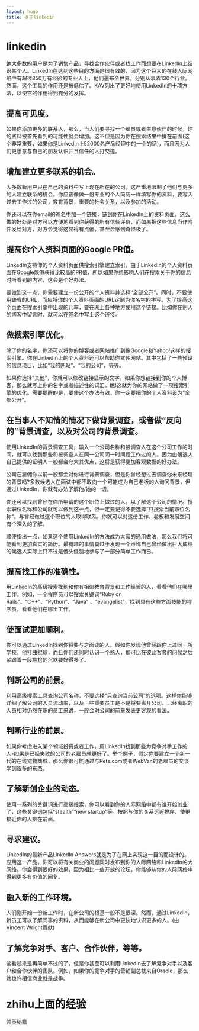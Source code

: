 ```yaml
---
layout: hugo
title: 关于linkedin
---
```



# linkedin
绝大多数的用户是为了销售产品，寻找合作伙伴或者找工作而想要在LinkedIn上结识某个人。LinkedIn在达到这些目的方面是很有效的，因为这个巨大的在线人际网络中有超过850万有经验的专业人士，他们遍布全世界，分别从事着130个行业。然而，这个工具的作用还是被低估了。KAV列出了更好地使用LinkedIn的十项方法，以使它的作用得到充分的发挥。

## 提高可见度。

如果你添加更多的联系人，那么，当人们要寻找一个雇员或者生意伙伴的时候，你的资料被首先看到的可能性就会增加。这不但是因为你在搜索结果中排在前面(这个非常重要，如果你是LinkedIn上52000名产品经理中的一个的话)，而且因为人们更愿意与自己的朋友认识并且信任的人打交道。

## 增加建立更多联系的机会。

大多数新用户只在自己的资料中写上现在所在的公司。这严重地限制了他们与更多的人建立联系的机会。你应该像做一份专业的个人简历一样填写你的资料，要写入过去工作过的公司，教育背景，重要的社会关系，以及参加的活动。

你还可以在你email的签名中加一个链接，链到你在LinkedIn上的资料页面。这么做的好处是对方可以方便地看到你获得的所有信任评价，而如果把这些信息当作附件发给对方，对方会觉得这显得有点傻，甚至会感到奇怪极了。

## 提高你个人资料页面的Google PR值。

LinkedIn支持你的个人资料页面供搜索引擎建立索引。由于LinkedIn的个人资料页面在Google能够获得比较高的PR值，所以如果你想影响人们在搜索关于你的信息时所看到的内容，这会是个好办法。

要做到这一点，你需要建立一份公开的个人资料并选择“全部公开”。同时，不要使用缺省的URL，而应将你的个人资料页面的URL定制为你名字的拼写。为了提高这个页面在搜索引擎中出现的几率，要在网上各种地方使用这个链接。比如你在别人的博客中留言时，就可以在签名中写上这个链接。

## 做搜索引擎优化。

除了你的名字，你还可以将你的博客或者网站推广到像Google和Yahoo!这样的搜索引擎。你在LinkedIn上的个人资料还可以帮助你宣传网站。其中包括了一些预设的信息项目，比如“我的网站”、“我的公司”，等等。

如果你选择“其他”，你就可以修改链接显示的文字。如果你想链接到你的个人博客，那么就写上你的名字或者描述性的词汇。瞧!这就为你的网站做了一项搜索引擎的优化。需要提醒的是，要使这个办法有效，你一定要把你的个人资料设为“全部公开”。

## 在当事人不知情的情况下做背景调查，或者做“反向的”背景调查，以及对公司的背景调查。

使用LinkedIn的背景调查工具，输入一个公司名称和被调查人在这个公司工作的时间，就可以找到那些和被调查人在同一公司同一时间段工作过的人。因为由候选人自己提供的证明人一般都会夸大其优点，这将是获得更加客观数据的好办法。

公司在雇佣你以前一般都会对你进行背景调查，但是你曾经想过去调查你未来经理的背景吗?多数候选人在面试中都不敢向一个可能成为自己老板的人询问背景，但通过LinkedIn，你就有办法了解他/她的一切。

你还可以找到曾经在你所申请的这个职位上做过的人，以了解这个公司的情况。搜索职位名称和公司就可以做到这一点，但一定要记得不要选择“只搜索当前职位名称”。与曾经做过这个职位的人取得联系，你就可以对这份工作、老板和发展空间有个深入的了解。

顺便指出一点，如果这个使用LinkedIn的方法成为大家的通用做法，那么我们将可能看到更加真实的简历。最有趣的事情莫过于发现一个声称自己曾经做出巨大成绩的候选人实际上只不过是傻头傻脑地参与了一部分简单工作而已。

## 提高找工作的准确性。

用LinkedIn的高级搜索找到和你有相似教育背景和工作经验的人，看看他们在哪里工作。例如，一个程序员可以搜索关键词“Ruby on Rails”、“C++”、“Python”、“Java” 、“evangelist”，找到具有这些方面技能的程序员，看看他们在哪里工作。

## 使面试更加顺利。

你可以通过LinkedIn找到你将要与之面谈的人。假如你发现他曾经跟你上过同一所学校，他打曲棍球，而且你们还同时认识一个熟人，那可比在彼此客套的问候之后紧跟着一段尴尬的沉默要好得多了。

## 判断公司的前景。

利用高级搜索工具查询公司名称，不要选择“只查询当前公司”的选项。这样你能够详细了解公司的人员流动率，以及一些重要员工是不是将要离开公司。已经离职的人员相对仍然在职的员工来讲，一般会对公司的前景发表更客观的看法。

## 判断行业的前景。

如果你考虑进入某个领域投资或者工作，用LinkedIn找到那些为竞争对手工作的人-如果是已经失败的公司的老雇员就更好了。举个例子，假定你要建立一个新一代的在线宠物商城，那么你很可能通过与Pets.com或者WebVan的老雇员的交谈学到很多的东西。

## 了解新创企业的动态。

使用一系列的关键词进行高级搜索，你可以看到你的人际网络中都有谁开始创业了，这些关键词包括“stealth”“new startup”等。按照与你的关系远近排序，使更接近你的人排在前面。

## 寻求建议。

LinkedIn的最新产品LinkedIn Answers就是为了在网上实现这一目的而设计的。应用这一产品，你可以将有关商业的问题同时发布到你的人际网络和LinkedIn的大网络。你会得到很好的效果，因为相比一些开放的论坛，你能够从你的人际网络中得到更多有价值的回复。

## 融入新的工作环境。

人们刚开始一份新工作时，在新公司的根基一般不是很深。然而，通过LinkedIn，新员工可以了解同事的资料，从而能够在新公司中更快地认识更多的人。(由Vincent Wright贡献)

## 了解竞争对手、客户、合作伙伴，等等。

这看起来是再简单不过的了，但是你甚至可以利用LinkedIn去了解竞争对手以及客户和合作伙伴的团队。例如，如果你的竞争对手的营销副总裁来自Oracle，那么她也许相信商业就是战争。

# zhihu上面的经验
[领英秘籍](http://zhuanlan.zhihu.com/linkedin/19703417)